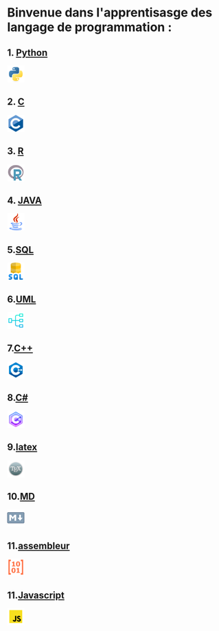# Binvenue dans l'apprentisasge des langage de programmation :


## 1. [Python](https://github.com/mohameml/Python)

 <a href="https://github.com/mohameml/Python" target="_blank" rel="noreferrer"> <img src="https://raw.githubusercontent.com/devicons/devicon/master/icons/python/python-original.svg" alt="python" width="40" height="40"/> </a>

## 2. [C](https://github.com/mohameml/C)

<a href="https://github.com/mohameml/C" target="_blank" rel="noreferrer"> <img src="https://raw.githubusercontent.com/devicons/devicon/master/icons/c/c-original.svg" alt="c" width="40" height="40"/> </a>

## 3. [R](https://github.com/mohameml/R)

<a href="https://github.com/mohameml/R" target="_blank" rel="noreferrer"> <img src="../.images/R.png" alt="c" width="40" height="40"/> </a>

## 4. [JAVA](https://github.com/mohameml/java)

<a href="https://github.com/mohameml/java" target="_blank" rel="noreferrer"> <img src="../.images/java.png" alt="c" width="40" height="40"/> </a>


## 5.[SQL](https://github.com/mohameml/SQL)

<a href="https://github.com/mohameml/SQL" target="_blank" rel="noreferrer"> <img src="../.images/sql.png" alt="c" width="40" height="40"/> </a>


## 6.[UML](https://github.com/mohameml/UML)

<a href="https://github.com/mohameml/UML" target="_blank" rel="noreferrer"> <img src="../.images/uml.png" alt="c" width="40" height="40"/> </a>


## 7.[C++](https://github.com/mohameml/Cplusplus)

<a href="https://github.com/mohameml/Cplusplus" target="_blank" rel="noreferrer"> <img src="../.images/Cplus.png" alt="c" width="40" height="40"/> </a>


## 8.[C#](https://github.com/mohameml/Csharp)

<a href="https://github.com/mohameml/Csharp" target="_blank" rel="noreferrer"> <img src="../.images/Csharp.png" alt="c" width="40" height="40"/> </a>

## 9.[latex](https://github.com/mohameml/latex)

<a href="https://github.com/mohameml/latex" target="_blank" rel="noreferrer"> <img src="../.images/latex.png" alt="c" width="40" height="40"/> </a>


## 10.[MD](https://github.com/mohameml/MD)

<a href="https://github.com/mohameml/MD" target="_blank" rel="noreferrer"> <img src="../.images/md.png" alt="c" width="40" height="40"/> </a>



## 11.[assembleur](https://github.com/mohameml/assembleur)

<a href="https://github.com/mohameml/assembleur" target="_blank" rel="noreferrer"> <img src="../.images/assembly.svg" alt="c" width="40" height="40"/> </a>


## 11.[Javascript](https://github.com/mohameml/javascript)

<a href="https://github.com/mohameml/javascript" target="_blank" rel="noreferrer"> <img src="../.images/JS.png" alt="c" width="40" height="40"/> </a>

